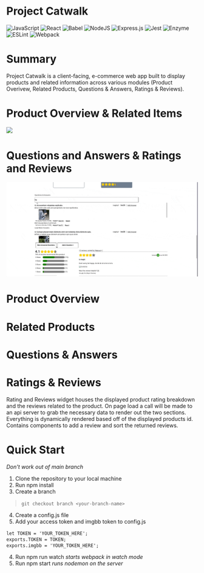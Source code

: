 # Project Catwalk

![JavaScript](https://img.shields.io/badge/javascript-%23323330.svg?style=for-the-badge&logo=javascript&logoColor=%23F7DF1E) ![React](https://img.shields.io/badge/react-%2320232a.svg?style=for-the-badge&logo=react&logoColor=%2361DAFB) ![Babel](https://img.shields.io/badge/Babel-F9DC3e?style=for-the-badge&logo=babel&logoColor=black) ![NodeJS](https://img.shields.io/badge/node.js-6DA55F?style=for-the-badge&logo=node.js&logoColor=white) ![Express.js](https://img.shields.io/badge/express.js-%23404d59.svg?style=for-the-badge&logo=express&logoColor=%2361DAFB) ![Jest](https://img.shields.io/badge/-jest-%23C21325?style=for-the-badge&logo=jest&logoColor=white) ![Enzyme](https://img.shields.io/badge/-Enzyme-20232A?style=for-the-badge&logo=testingLibrary&logoColor=red) ![ESLint](https://img.shields.io/badge/ESLint-4B3263?style=for-the-badge&logo=eslint&logoColor=white) ![Webpack](https://img.shields.io/badge/webpack-%238DD6F9.svg?style=for-the-badge&logo=webpack&logoColor=black)

# Summary
Project Catwalk is a client-facing, e-commerce web app built to display products and related information across various modules (Product Overivew, Related Products, Questions & Answers, Ratings & Reviews).

# Product Overview & Related Items
<p>
  <img src='public/PO-RI.gif'/>
</p>

# Questions and Answers & Ratings and Reviews
<p>
  <img src='public/QA-RR.gif'/>
</p>

# Product Overview

# Related Products

# Questions & Answers

# Ratings & Reviews
Rating and Reviews widget houses the displayed product rating breakdown and the reviews related to the product.  On page load a call will be made to an api server to grab the necessary data to render out the two sections.  Everything is dynamically rendered based off of the displayed products id.  Contains components to add a review and sort the returned reviews.

# Quick Start
*Don't work out of main branch*
1. Clone the repository to your local machine
2. Run npm install
3. Create a branch
> `git checkout branch <your-branch-name>`
4. Create a config.js file
5. Add your access token and imgbb token to config.js
```
let TOKEN = 'YOUR_TOKEN_HERE';
exports.TOKEN = TOKEN;
exports.imgbb = 'YOUR_TOKEN_HERE';
```
4. Run npm run watch *starts webpack in watch mode*
5. Run npm start *runs nodemon on the server*
